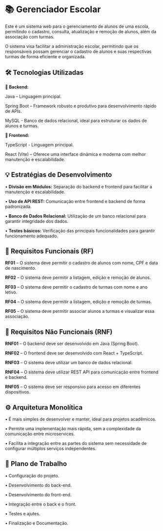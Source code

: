 # 📚 Gerenciador Escolar
Este é um sistema web para o gerenciamento de alunos de uma escola, permitindo o cadastro, consulta, atualização e remoção de alunos, além da associação com turmas.

O sistema visa facilitar a administração escolar, permitindo que os responsáveis possam gerenciar o cadastro de alunos e suas respectivas turmas de forma eficiente e organizada.

🛠 Tecnologias Utilizadas
---

**🔹 Backend:**

Java – Linguagem principal.

Spring Boot – Framework robusto e produtivo para desenvolvimento rápido de APIs.

MySQL - Banco de dados relacional, ideal para estruturar os dados de alunos e turmas.

**🔹 Frontend:**

TypeScript - Linguagem principal.

React (Vite) – Oferece uma interface dinâmica e moderna com melhor manutenção e escalabilidade.

💡 Estratégias de Desenvolvimento
---

• **Divisão em Módulos:** Separação do backend e frontend para facilitar a manutenção e escalabilidade.

• **Uso de API REST:** Comunicação entre frontend e backend de forma padronizada.

• **Banco de Dados Relacional:** Utilização de um banco relacional para garantir integridade dos dados.

• **Testes básicos:** Verificação das principais funcionalidades para garantir funcionamento adequado.

📌 Requisitos Funcionais (RF)
---

**RF01** – O sistema deve permitir o cadastro de alunos com nome, CPF e data de nascimento.

**RF02** – O sistema deve permitir a listagem, edição e remoção de alunos.

**RF03** – O sistema deve permitir o cadastro de turmas com nome e ano letivo.

**RF04** – O sistema deve permitir a listagem, edição e remoção de turmas.

**RF05** – O sistema deve permitir associar alunos a turmas e visualizar essa associação.

📌 Requisitos Não Funcionais (RNF)
---
**RNF01** – O backend deve ser desenvolvido em Java (Spring Boot).

**RNF02** – O frontend deve ser desenvolvido com React + TypeScript.

**RNF03** – O sistema deve utilizar um banco de dados relacional.

**RNF04** – O sistema deve utilizar REST API para comunicação entre frontend e backend.

**RNF05** – O sistema deve ser responsivo para acesso em diferentes dispositivos.

⚙ Arquitetura Monolítica
---

• É mais simples de desenvolver e manter, ideal para projetos acadêmicos.

• Permite uma implementação mais rápida, sem a complexidade da comunicação entre microservices.

• Facilita a integração entre as partes do sistema sem necessidade de configurar múltiplos serviços independentes.

🚀 Plano de Trabalho
---

• Configuração do projeto.

• Desenvolvimento do back-end.

• Desenvolvimento do front-end.

• Integração entre o back e o front.

• Testes e ajutes.

• Finalização e Documentação.

